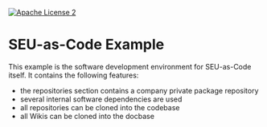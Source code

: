 [![Apache License 2](http://img.shields.io/badge/license-ASF2-blue.svg)](https://github.com/seu-as-code/seu-as-code.examples/blob/master/LICENSE)

# SEU-as-Code Example

This example is the software development environment for SEU-as-Code itself. It contains the following features:
- the repositories section contains a company private package repository
- several internal software dependencies are used
- all repositories can be cloned into the codebase
- all Wikis can be cloned into the docbase
